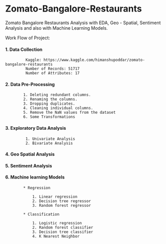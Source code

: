 # Zomato-Bangalore-Restaurants
Zomato Bangalore Restaurants Analysis with EDA, Geo - Spatial, Sentiment Analysis and also with Machine Learning Models.

Work Flow of Project:

#### 1. Data Collection

             Kaggle: https://www.kaggle.com/himanshupoddar/zomato-bangalore-restaurants
             Number of Records: 51717
             Number of Attributes: 17
    
#### 2. Data Pre-Processing
            
            1. Deleting redundant columns.
            2. Renaming the columns.
            3. Dropping duplicates.
            4. Cleaning individual columns.
            5. Remove the NaN values from the dataset
            6. Some Transformations

#### 3. Exploratory Data Analysis
            
             1. Univariate Analysis
             2. Bivariate Analysis

#### 4. Geo Spatial Analysis

#### 5. Sentiment Analysis

#### 6. Machine learning Models

            * Regression

                1. Linear regression
                2. Decision tree regressor
                3. Random forest regressor

            * Classification

                1. Logistic regression
                2. Random forest classifier
                3. Decision tree classifier
                4. K Nearest Neighbor
